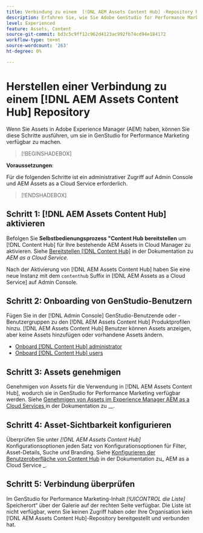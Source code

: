 ```yaml
---
title: Verbindung zu einem  [!DNL AEM Assets Content Hub] -Repository herstellen
description: Erfahren Sie, wie Sie Adobe GenStudio for Performance Marketing mit einem Adobe Experience Manager (AEM)- [!DNL Content Hub]  verbinden und vorhandene genehmigte Inhalte nutzen können.
level: Experienced
feature: Assets, Content
source-git-commit: bd3c5c9ff12c962d4123ac992fb74cd94e184172
workflow-type: tm+mt
source-wordcount: '263'
ht-degree: 0%

---
```


# Herstellen einer Verbindung zu einem [!DNL AEM Assets Content Hub] Repository

Wenn Sie Assets in Adobe Experience Manager (AEM) haben, können Sie diese Schritte ausführen, um sie in GenStudio for Performance Marketing verfügbar zu machen.

>[!BEGINSHADEBOX]

**Voraussetzungen**:

Für die folgenden Schritte ist ein administrativer Zugriff auf Admin Console und AEM Assets as a Cloud Service erforderlich.

>[!ENDSHADEBOX]

## Schritt 1: [!DNL AEM Assets Content Hub] aktivieren

Befolgen Sie **Selbstbedienungsprozess &quot;Content Hub bereitstellen** um [!DNL Content Hub] für Ihre bestehende AEM Assets in Cloud Manager zu aktivieren. Siehe [Bereitstellen [!DNL Content Hub]](https://experienceleague.adobe.com/de/docs/experience-manager-cloud-service/content/assets/content-hub/deploy-content-hub) in der Dokumentation zu _AEM as a Cloud Service_.

Nach der Aktivierung von [!DNL AEM Assets Content Hub] haben Sie eine neue Instanz mit dem `contenthub` Suffix in [!DNL AEM Assets as a Cloud Service] auf Admin Console.

## Schritt 2: Onboarding von GenStudio-Benutzern

Fügen Sie in der [!DNL Admin Console] GenStudio-Benutzende oder -Benutzergruppen zu den [!DNL AEM Assets Content Hub] Produktprofilen hinzu. [!DNL AEM Assets Content Hub] Benutzer können Assets anzeigen, aber keine Assets hinzufügen oder vorhandene Assets ändern.

- [Onboard [!DNL Content Hub] administrator](https://experienceleague.adobe.com/en/docs/experience-manager-cloud-service/content/assets/content-hub/deploy-content-hub#onboard-content-hub-administrator)
- [Onboard [!DNL Content Hub] users](https://experienceleague.adobe.com/en/docs/experience-manager-cloud-service/content/assets/content-hub/deploy-content-hub#onboard-content-hub-users)

## Schritt 3: Assets genehmigen

Genehmigen von Assets für die Verwendung in [!DNL AEM Assets Content Hub], wodurch sie in GenStudio for Performance Marketing verfügbar werden. Siehe [Genehmigen von Assets im Experience Manager AEM as a Cloud Services ](https://experienceleague.adobe.com/en/docs/experience-manager-cloud-service/content/assets/dynamicmedia/dynamic-media-open-apis/approve-assets) in der Dokumentation zu __.

## Schritt 4: Asset-Sichtbarkeit konfigurieren

Überprüfen Sie unter _[!DNL AEM Assets Content Hub]_&#x200B;Konfigurationsoptionen jeden Satz von Konfigurationsoptionen für Filter, Asset-Details, Suche und Branding. Siehe [Konfigurieren der Benutzeroberfläche von Content Hub](https://experienceleague.adobe.com/en/docs/experience-manager-cloud-service/content/assets/content-hub/configure-content-hub-ui-options) in der Dokumentation zu_ AEM as a Cloud Service _.

## Schritt 5: Verbindung überprüfen

Im GenStudio for Performance Marketing-Inhalt _[!UICONTROL die Liste]_ Speicherort“ über der Galerie auf der rechten Seite verfügbar. Die Liste ist nicht verfügbar, wenn Sie keinen Zugriff haben oder Ihre Organisation kein [!DNL AEM Assets Content Hub]-Repository bereitgestellt und verbunden hat.
